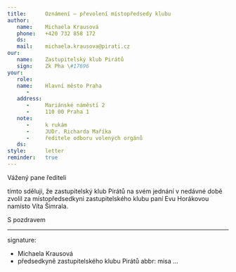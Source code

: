 ```yaml
---
title:      Oznámení – převolení místopředsedy klubu
author:
   name:    Michaela Krausová
   phone:   +420 732 858 172
   ds:      
   mail:    michaela.krausova@pirati.cz
our:
   name:    Zastupitelský klub Pirátů
   sign:    Zk Pha \#17696
your:
   role:    
   name:    Hlavní město Praha
      -     
   address:
      -     Mariánské náměstí 2
      -     110 00 Praha 1
   note:
      -     k rukám 
      -     JUDr. Richarda Maříka
      -     ředitele odboru volených orgánů
   ds:      
style:      letter
reminder:   true
---
```


Vážený pane řediteli

tímto sděluji, že zastupitelský klub Pirátů na svém jednání v nedávné době zvolil za místopředsedkyni zastupitelského klubu paní Evu Horákovou namísto Víta Šimrala. 

S pozdravem

---
signature: 
  - Michaela Krausová
  - předsedkyně zastupitelského klubu Pirátů
abbr:       misa
...
